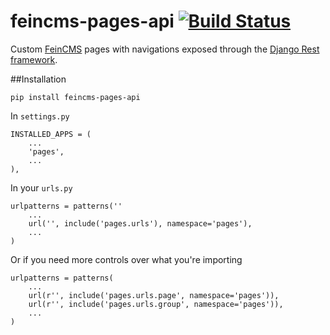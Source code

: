 # feincms-pages-api [![Build Status](https://travis-ci.org/incuna/feincms-pages-api.png?branch=master)](https://travis-ci.org/incuna/feincms-pages-api)
Custom [FeinCMS](https://github.com/feincms/feincms) pages with navigations exposed through the [Django Rest framework](https://github.com/tomchristie/django-rest-framework/tree/master).

##Installation

    pip install feincms-pages-api


In `settings.py`

    INSTALLED_APPS = (
        ...
        'pages',
        ...
    ),


In your `urls.py`

    urlpatterns = patterns(''
        ...
        url('', include('pages.urls'), namespace='pages'),
        ...
    )


Or if you need more controls over what you're importing


    urlpatterns = patterns(
        ...
        url(r'', include('pages.urls.page', namespace='pages')),
        url(r'', include('pages.urls.group', namespace='pages')),
        ...
    )
